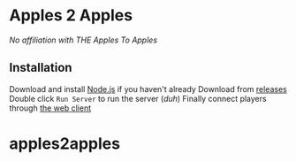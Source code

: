 # Apples 2 Apples
*No affiliation with THE Apples To Apples*

## Installation
Download and install [Node.js](https://nodejs.org/en/download/) if you haven't already
Download from [releases](https://github.com/Filip9696/apples2apples/releases)
Double click `Run Server` to run the server (*duh*)
Finally connect players through [the web client](http://apples2apples.tk/)
# apples2apples
